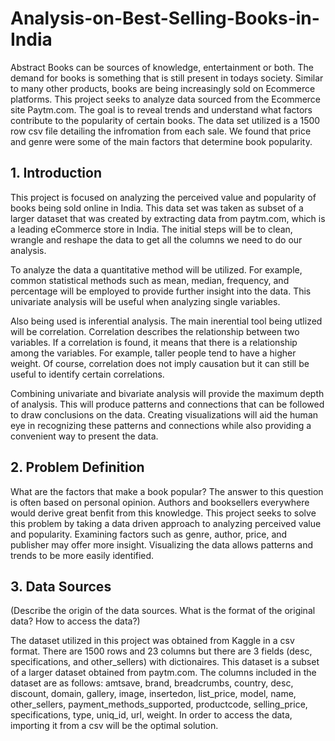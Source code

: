 # Analysis-on-Best-Selling-Books-in-India
Abstract
Books can be sources of knowledge, entertainment or both. The demand for books is something that is still present in todays society. Similar to many other products, books are being increasingly sold on Ecommerce platforms. This project seeks to analyze data sourced from the Ecommerce site Paytm.com. The goal is to reveal trends and understand what factors contribute to the popularity of certain books. The data set utilized is a 1500 row csv file detailing the infromation from each sale. We found that price and genre were some of the main factors that determine book popularity.

## 1. Introduction
This project is focused on analyzing the perceived value and popularity of books being sold online in India. This data set was taken as subset of a larger dataset that was created by extracting data from paytm.com, which is a leading eCommerce store in India. The initial steps will be to clean, wrangle and reshape the data to get all the columns we need to do our analysis.

To analyze the data a quantitative method will be utilized. For example, common statistical methods such as mean, median, frequency, and percentage will be employed to provide further insight into the data. This univariate analysis will be useful when analyzing single variables.

Also being used is inferential analysis. The main inerential tool being utlized will be correlation. Correlation describes the relationship between two variables. If a correlation is found, it means that there is a relationship among the variables. For example, taller people tend to have a higher weight. Of course, correlation does not imply causation but it can still be useful to identify certain correlations.

Combining univariate and bivariate analysis will provide the maximum depth of analysis. This will produce patterns and connections that can be followed to draw conclusions on the data. Creating visualizations will aid the human eye in recognizing these patterns and connections while also providing a convenient way to present the data.

## 2. Problem Definition
What are the factors that make a book popular? The answer to this question is often based on personal opinion. Authors and booksellers everywhere would derive great benfit from this knowledge. This project seeks to solve this problem by taking a data driven approach to analyzing perceived value and popularity. Examining factors such as genre, author, price, and publisher may offer more insight. Visualizing the data allows patterns and trends to be more easily identified.

## 3. Data Sources
(Describe the origin of the data sources. What is the format of the original data? How to access the data?)

The dataset utilized in this project was obtained from Kaggle in a csv format. There are 1500 rows and 23 columns but there are 3 fields (desc, specifications, and other_sellers) with dictionaires. This dataset is a subset of a larger dataset obtained from paytm.com. The columns included in the dataset are as follows: amtsave, brand, breadcrumbs, country, desc, discount, domain, gallery, image, insertedon, list_price, model, name, other_sellers, payment_methods_supported, productcode, selling_price, specifications, type, uniq_id, url, weight. In order to access the data, importing it from a csv will be the optimal solution.

